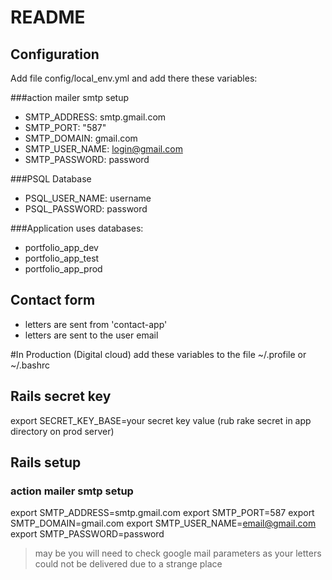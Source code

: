 # README

## Configuration

Add file config/local_env.yml and add there these variables:

###action mailer smtp setup
* SMTP_ADDRESS: smtp.gmail.com
* SMTP_PORT: "587"
* SMTP_DOMAIN: gmail.com
* SMTP_USER_NAME: login@gmail.com
* SMTP_PASSWORD: password

###PSQL Database
* PSQL_USER_NAME: username
* PSQL_PASSWORD: password

###Application uses databases:
* portfolio_app_dev
* portfolio_app_test
* portfolio_app_prod

## Contact form
* letters are sent from 'contact-app'
* letters are sent to the user email

#In Production (Digital cloud)
add these variables to the file ~/.profile or ~/.bashrc

## Rails secret key
export SECRET_KEY_BASE=your secret key value (rub rake secret in app directory on prod server)

## Rails setup
### action mailer smtp setup
export SMTP_ADDRESS=smtp.gmail.com
export SMTP_PORT=587
export SMTP_DOMAIN=gmail.com
export SMTP_USER_NAME=email@gmail.com
export SMTP_PASSWORD=password

> may be you will need to check google mail parameters as your letters could not be delivered due to a strange place
